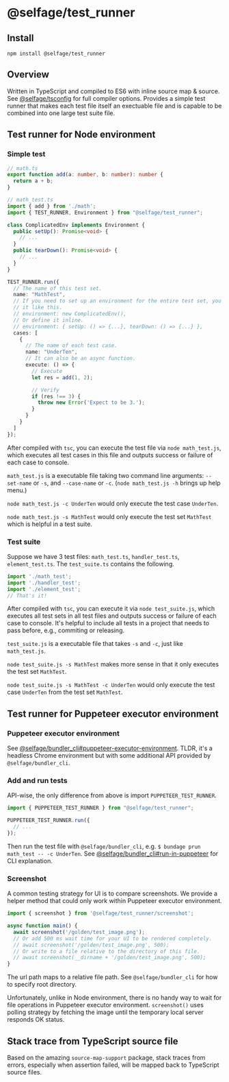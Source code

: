 # @selfage/test_runner

## Install
`npm install @selfage/test_runner`

## Overview

Written in TypeScript and compiled to ES6 with inline source map & source. See [@selfage/tsconfig](https://www.npmjs.com/package/@selfage/tsconfig) for full compiler options. Provides a simple test runner that makes each test file itself an exectuable file and is capable to be combined into one large test suite file.

## Test runner for Node environment

### Simple test

```TypeScript
// math.ts
export function add(a: number, b: number): number {
  return a + b;
}

// math_test.ts
import { add } from './math';
import { TEST_RUNNER, Environment } from "@selfage/test_runner";

class ComplicatedEnv implements Environment {
  public setUp(): Promise<void> {
    // ...
  }
  public tearDown(): Promise<void> {
    // ...
  }
}

TEST_RUNNER.run({
  // The name of this test set.
  name: "MathTest",
  // If you need to set up an environment for the entire test set, you can add
  // it like this.
  // environment: new ComplicatedEnv(),
  // Or define it inline.
  // environment: { setUp: () => {...}, tearDown: () => {...} },
  cases: [
    {
      // The name of each test case.
      name: "UnderTen",
      // It can also be an async function.
      execute: () => {
        // Execute
        let res = add(1, 2);

        // Verify
        if (res !== 3) {
          throw new Error('Expect to be 3.');
        }
      }
    }
  ]
});
```

After compiled with `tsc`, you can execute the test file via `node math_test.js`, which executes all test cases in this file and outputs success or failure of each case to console.

`math_test.js` is a executable file taking two command line arguments: `--set-name` or `-s`, and `--case-name` or `-c`. (`node math_test.js -h` brings up help menu.)

`node math_test.js -c UnderTen` would only execute the test case `UnderTen`.

`node math_test.js -s MathTest` would only execute the test set `MathTest` which
is helpful in a test suite.

### Test suite

Suppose we have 3 test files: `math_test.ts`, `handler_test.ts`,
`element_test.ts`. The `test_suite.ts` contains the following.

```TypeScript
import './math_test';
import './handler_test';
import './element_test';
// That's it!
```

After compiled with `tsc`, you can execute it via `node test_suite.js`, which executes all test sets in all test files and outputs success or failure of each case to console. It's helpful to include all tests in a project that needs to pass before, e.g., commiting or releasing.

`test_suite.js` is a executable file that takes `-s` and `-c`, just like `math_test.js`.

`node test_suite.js -s MathTest` makes more sense in that it only executes the test set `MathTest`.

`node test_suite.js -s MathTest -c UnderTen` would only execute the test case `UnderTen` from the test set `MathTest`.

## Test runner for Puppeteer executor environment

### Puppeteer executor environment

See [@selfage/bundler_cli#puppeteer-executor-environment](https://github.com/selfage/bundler_cli#puppeteer-executor-environment). TLDR, it's a headless Chrome environment but with some additional API provided by `@selfage/bundler_cli`.

### Add and run tests

API-wise, the only difference from above is import `PUPPETEER_TEST_RUNNER`.

```TypeScript
import { PUPPETEER_TEST_RUNNER } from "@selfage/test_runner";

PUPPETEER_TEST_RUNNER.run({
  // ...
});
```

Then run the test file with `@selfage/bundler_cli`, e.g. `$ bundage prun math_test -- -c UnderTen`. See [@selfage/bundler_cli#run-in-puppeteer](https://github.com/selfage/bundler_cli#run-in-puppeteer) for CLI explanation.

### Screenshot

A common testing strategy for UI is to compare screenshots. We provide a helper method that could only work within Puppeteer executor environment. 

```TypeScript
import { screenshot } from '@selfage/test_runner/screenshot';

async function main() {
  await screenshot('/golden/test_image.png');
  // Or add 500 ms wait time for your UI to be rendered completely.
  // await screenshot('/golden/test_image.png', 500);
  // Or write to a file relative to the directory of this file.
  // await screenshot(__dirname + '/golden/test_image.png', 500);
}
```

The url path maps to a relative file path. See `@selfage/bundler_cli` for how to specify root directory.

Unfortunately, unlike in Node environment, there is no handy way to wait for file operations in Puppeteer executor environment. `screenshot()` uses polling strategy by fetching the image until the temporary local server responds OK status.

## Stack trace from TypeScript source file

Based on the amazing `source-map-support` package, stack traces from errors, especially when assertion failed, will be mapped back to TypeScript source files.
